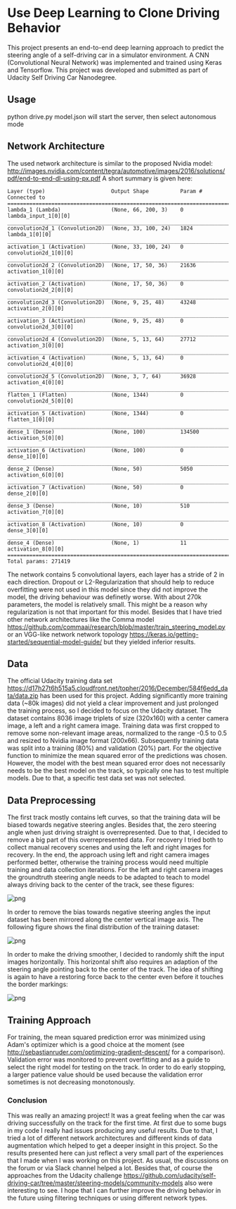 # Use Deep Learning to Clone Driving Behavior
This project presents an end-to-end deep learning approach to predict the steering angle of a self-driving car in a simulator environment. 
A CNN (Convolutional Neural Network) was implemented and trained using Keras and Tensorflow.
This project was developed and submitted as part of Udacity Self Driving Car Nanodegree. 

## Usage
python drive.py model.json will start the server, then select autonomous mode

## Network Architecture
The used network architecture is similar to the proposed Nvidia model: 
<http://images.nvidia.com/content/tegra/automotive/images/2016/solutions/pdf/end-to-end-dl-using-px.pdf>
A short summary is given here:

```
Layer (type)                     Output Shape          Param #     Connected to                     
====================================================================================================
lambda_1 (Lambda)                (None, 66, 200, 3)    0           lambda_input_1[0][0]             
____________________________________________________________________________________________________
convolution2d_1 (Convolution2D)  (None, 33, 100, 24)   1824        lambda_1[0][0]                   
____________________________________________________________________________________________________
activation_1 (Activation)        (None, 33, 100, 24)   0           convolution2d_1[0][0]            
____________________________________________________________________________________________________
convolution2d_2 (Convolution2D)  (None, 17, 50, 36)    21636       activation_1[0][0]               
____________________________________________________________________________________________________
activation_2 (Activation)        (None, 17, 50, 36)    0           convolution2d_2[0][0]            
____________________________________________________________________________________________________
convolution2d_3 (Convolution2D)  (None, 9, 25, 48)     43248       activation_2[0][0]               
____________________________________________________________________________________________________
activation_3 (Activation)        (None, 9, 25, 48)     0           convolution2d_3[0][0]            
____________________________________________________________________________________________________
convolution2d_4 (Convolution2D)  (None, 5, 13, 64)     27712       activation_3[0][0]               
____________________________________________________________________________________________________
activation_4 (Activation)        (None, 5, 13, 64)     0           convolution2d_4[0][0]            
____________________________________________________________________________________________________
convolution2d_5 (Convolution2D)  (None, 3, 7, 64)      36928       activation_4[0][0]               
____________________________________________________________________________________________________
flatten_1 (Flatten)              (None, 1344)          0           convolution2d_5[0][0]            
____________________________________________________________________________________________________
activation_5 (Activation)        (None, 1344)          0           flatten_1[0][0]                  
____________________________________________________________________________________________________
dense_1 (Dense)                  (None, 100)           134500      activation_5[0][0]               
____________________________________________________________________________________________________
activation_6 (Activation)        (None, 100)           0           dense_1[0][0]                    
____________________________________________________________________________________________________
dense_2 (Dense)                  (None, 50)            5050        activation_6[0][0]               
____________________________________________________________________________________________________
activation_7 (Activation)        (None, 50)            0           dense_2[0][0]                    
____________________________________________________________________________________________________
dense_3 (Dense)                  (None, 10)            510         activation_7[0][0]               
____________________________________________________________________________________________________
activation_8 (Activation)        (None, 10)            0           dense_3[0][0]                    
____________________________________________________________________________________________________
dense_4 (Dense)                  (None, 1)             11          activation_8[0][0]               
====================================================================================================
Total params: 271419
```
The network contains 5 convolutional layers, each layer has a stride of 2 in each direction. 
Dropout or L2-Regularization that should help to reduce overfitting were not used in this model since 
they did not improve the model, the driving behaviour was definetly worse.
With about 270k parameters, the model is relatively small. 
This might be a reason why regularization is not that important for this model.
Besides that I have tried other network architectures like the Comma model
<https://github.com/commaai/research/blob/master/train_steering_model.py> or an VGG-like network network topology
<https://keras.io/getting-started/sequential-model-guide/> but they yielded inferior results.

## Data 
The official Udacity training data set <https://d17h27t6h515a5.cloudfront.net/topher/2016/December/584f6edd_data/data.zip> has been used for this project. Adding significantly more training data (~80k images) did not yield a clear improvement and just prolonged the training process, so I decided to focus on the Udacity dataset.
The dataset contains 8036 image triplets of size (320x160) with a center camera image, a left and a right camera image. Training data was first cropped to remove some non-relevant image areas, normalized to the range -0.5 to 0.5 and resized to Nvidia image format (200x66). Subsequently training data was split into a training (80%) and validation (20%) part. For the objective function to minimize the mean squared error of the predictions was chosen. However, the model with the best mean squared error does not necessarily needs to be the best model on the track, so typically one has to test multiple models. Due to that, a specific test data set was not selected.

## Data Preprocessing
The first track mostly contains left curves, so that the training data will be biased towards negative steering angles. Besides that, the zero steering angle when just driving straight is overrepresented. Due to that, I decided to remove a big part of this overrepresented data. For recovery I tried both to collect manual recovery scenes and using the left and right images for recovery. In the end, the approach using left and right camera images performed better, otherwise the training process would need multiple training and data collection iterations.
For the left and right camera images the groundtruth steering angle needs to be adapted to teach to model always driving back to the center of the track, see these figures:

![png](foo.png "Left/center/right images")

In order to remove the bias towards negative steering angles the input dataset has been mirrored along the center vertical image axis. 
The following figure shows the final distribution of the training dataset:

![png](data_histogram.png "Training steering angle histogram")

In order to make the driving smoother, I decided to randomly shift the input images horizontally. This horizontal shift also requires an adaption of the steering angle pointing back to the center of the track. The idea of shifting is again to have a restoring force back to the center even before it touches the border markings:

![png](shifted_images.png "Shifting training images for data augmentation")

## Training Approach
For training, the mean squared prediction error was minimized using Adam's optimizer which is a good choice at the moment (see <http://sebastianruder.com/optimizing-gradient-descent/> for a comparison). Validation error was monitored to prevent overfitting and as a guide to select the right model for testing on the track. In order to do early stopping, a larger patience value should be used because the validation error sometimes is not decreasing monotonously.


### Conclusion
This was really an amazing project! It was a great feeling when the car was driving successfully on the track for the first time. At first due to some bugs in my code I really had issues producing any useful results. Due to that, I tried a lot of different network architectures and different kinds of data augmentation which helped to get a deeper insight in this project. So the results presented here can just reflect a very small part of the experiences that I made when I was working on this project. As usual, the discussions on the forum or via Slack channel helped a lot. Besides that, of course the approaches from the Udacity challenge <https://github.com/udacity/self-driving-car/tree/master/steering-models/community-models> also were interesting to see. I hope that I can further improve the driving behavior in the future using filtering techniques or using different network types.
